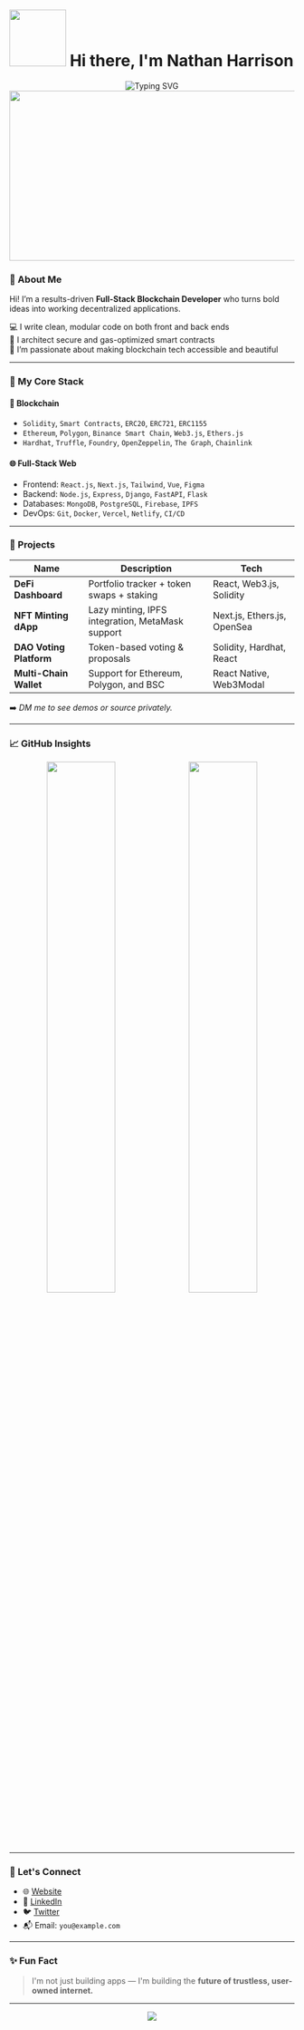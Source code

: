 # <img src="https://media.giphy.com/media/v1.Y2lkPTc5MGI3NjExNmZiNjgxMTEyM2UyOTgxODhhZjQxNjQ3NDc5ZWUwOTQ4N2YyOWFlMiZlcD12MV9pbnRlcm5hbF9naWZzX2dpZklkJmN0PWc/3kPDmoWdBpQPNhCnUG/giphy.gif" width="100"> Hi there, I'm Nathan Harrison

<div align="center">
    <img src="https://readme-typing-svg.herokuapp.com?font=Fira+Code&weight=500&size=25&duration=3000&pause=1000&color=36BCF7FF&center=true&vCenter=true&random=false&width=500&height=70&lines=Blockchain+Developer;Full+Stack+Developer;Web3+Enthusiast" alt="Typing SVG" />
</div>


<div align="center">
  <img src="https://media.giphy.com/media/wv1RNuvWMjQ10bzExO/giphy.gif?cid=ecf05e47rpoc1iczx0095g67dq64u7llpvx9zr6i3v2whazw&ep=v1_gifs_related&rid=giphy.gif&ct=g" width="600" height="300"/>
</div>

### 🚀 About Me

Hi! I’m a results-driven **Full-Stack Blockchain Developer** who turns bold ideas into working decentralized applications.

💻 I write clean, modular code on both front and back ends  
🔐 I architect secure and gas-optimized smart contracts  
🧠 I’m passionate about making blockchain tech accessible and beautiful  

---

### 🧩 My Core Stack

#### 🔗 Blockchain
- `Solidity`, `Smart Contracts`, `ERC20`, `ERC721`, `ERC1155`
- `Ethereum`, `Polygon`, `Binance Smart Chain`, `Web3.js`, `Ethers.js`
- `Hardhat`, `Truffle`, `Foundry`, `OpenZeppelin`, `The Graph`, `Chainlink`

#### 🌐 Full-Stack Web
- Frontend: `React.js`, `Next.js`, `Tailwind`, `Vue`, `Figma`
- Backend: `Node.js`, `Express`, `Django`, `FastAPI`, `Flask`
- Databases: `MongoDB`, `PostgreSQL`, `Firebase`, `IPFS`
- DevOps: `Git`, `Docker`, `Vercel`, `Netlify`, `CI/CD`

---

### 🧪 Projects

| Name | Description | Tech |
|------|-------------|------|
| **DeFi Dashboard** | Portfolio tracker + token swaps + staking | React, Web3.js, Solidity |
| **NFT Minting dApp** | Lazy minting, IPFS integration, MetaMask support | Next.js, Ethers.js, OpenSea |
| **DAO Voting Platform** | Token-based voting & proposals | Solidity, Hardhat, React |
| **Multi-Chain Wallet** | Support for Ethereum, Polygon, and BSC | React Native, Web3Modal |

➡️ *DM me to see demos or source privately.*

---

### 📈 GitHub Insights

<p align="center">
  <img src="https://github-readme-stats.vercel.app/api?username=YOUR_USERNAME&show_icons=true&theme=tokyonight&hide=stars" width="49%" />
  <img src="https://streak-stats.demolab.com?user=YOUR_USERNAME&theme=tokyonight" width="49%" />
</p>

---

### 🤝 Let's Connect

- 🌐 [Website](https://your-portfolio.com)
- 💼 [LinkedIn](https://linkedin.com/in/yourname)
- 🐦 [Twitter](https://twitter.com/yourhandle)
- 📬 Email: `you@example.com`

---

### ✨ Fun Fact
> I'm not just building apps — I'm building the **future of trustless, user-owned internet.**

---

<p align="center">
  <img src="https://capsule-render.vercel.app/api?type=waving&color=gradient&height=100&section=footer"/>
</p>
